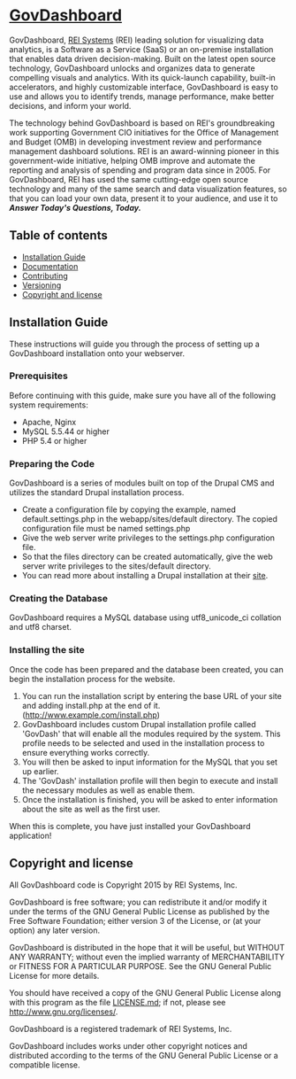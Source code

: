 # [GovDashboard](http://govdashboard.com)

GovDashboard, [REI Systems](http://reisystems.com) (REI) leading solution for visualizing data analytics, is a Software as a Service (SaaS) or an on-premise installation that enables data driven decision-making. Built on the latest open source technology, GovDashboard unlocks and organizes data to generate compelling visuals and analytics. With its quick-launch capability, built-in accelerators, and highly customizable interface, GovDashboard is easy to use and allows you to identify trends, manage performance, make better decisions, and inform your world.

The technology behind GovDashboard is based on REI's groundbreaking work supporting Government CIO initiatives for the Office of Management and Budget (OMB) in developing investment review and performance management dashboard solutions. REI is an award-winning pioneer in this government-wide initiative, helping OMB improve and automate the reporting and analysis of spending and program data since in 2005. For GovDashboard, REI has used the same cutting-edge open source technology and many of the same search and data visualization features, so that you can load your own data, present it to your audience, and use it to **_Answer Today's Questions, Today._**

## Table of contents

* [Installation Guide](#installation-guide)
* [Documentation](#documentation)
* [Contributing](#contributing)
* [Versioning](#versioning)
* [Copyright and license](#copyright-and-license)

## Installation Guide
These instructions will guide you through the process of setting up a
GovDashboard installation onto your webserver.

### Prerequisites

Before continuing with this guide, make sure you have all of the following system requirements:

* Apache, Nginx
* MySQL 5.5.44 or higher
* PHP 5.4 or higher

### Preparing the Code

GovDashboard is a series of modules built on top of the Drupal CMS and utilizes the standard Drupal installation process. 

* Create a configuration file by copying the example, named default.settings.php in the webapp/sites/default
directory. The copied configuration file must be named settings.php
* Give the web server write privileges to the settings.php configuration file.
* So that the files directory can be created automatically, give the web server write privileges to the
sites/default directory.
* You can read more about installing a Drupal installation at their [site](https://www.drupal.org/documentation/install).

### Creating the Database

GovDashboard requires a MySQL database using utf8_unicode_ci collation and utf8 charset.

### Installing the site

Once the code has been prepared and the database been created, you can begin the installation process for the website.

1. You can run the installation script by entering the base URL of your site and adding install.php at the end of it. (http://www.example.com/install.php)
2. GovDashboard includes custom Drupal installation profile called 'GovDash' that will enable all the modules required by the system. This profile needs to be selected and used in the installation process to ensure everything works correctly.
3. You will then be asked to input information for the MySQL that you set up earlier.
4. The 'GovDash' installation profile will then begin to execute and install the necessary modules as well as enable them.
5. Once the installation is finished, you will be asked to enter information about the site as well as the first user.

When this is complete, you have just installed your GovDashboard application!

## Copyright and license

All GovDashboard code is Copyright 2015 by REI Systems, Inc.

GovDashboard is free software; you can redistribute it and/or modify it under the terms of the GNU General Public License as published by the Free Software Foundation; either version 3 of the License, or (at your option) any later version.

GovDashboard is distributed in the hope that it will be useful, but WITHOUT ANY WARRANTY; without even the implied warranty of MERCHANTABILITY or FITNESS FOR A PARTICULAR PURPOSE. See the GNU General Public License for more details.

You should have received a copy of the GNU General Public License along with this program as the file [LICENSE.md](LICENSE.md); if not, please see http://www.gnu.org/licenses/.

GovDashboard is a registered trademark of REI Systems, Inc.

GovDashboard includes works under other copyright notices and distributed according to the terms of the GNU General Public License or a compatible license.
